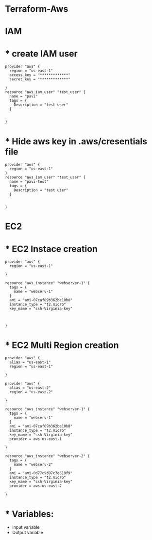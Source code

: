 # Terraform-Aws

# IAM
# * create IAM user
```
provider "aws" {
  region = "us-east-1"
  access_key = "*************"
  secret_key = "*************"
  
}
resource "aws_iam_user" "test_user" {
  name = "pavi"
  tags = {
    Description = "test user"
  }

  
}
```

# * Hide aws key in .aws/cresentials file 
```
provider "aws" {
  region = "us-east-1" 
}
resource "aws_iam_user" "test_user" {
  name = "pavi-test"
  tags = {
    Description = "test user"
  }

  
}
```


# EC2 
# * EC2 Instace creation
```
provider "aws" {
  region = "us-east-1"
  
}

resource "aws_instance" "webserver-1" {
  tags = {
    name = "webserv-1"
  }
  ami = "ami-07caf09b362be10b8"
  instance_type = "t2.micro"
  key_name = "ssh-Virginia-key"
  

  
}
```
# * EC2 Multi Region creation
```
provider "aws" {
  alias = "us-east-1"
  region = "us-east-1"
  
}

provider "aws" {
  alias = "us-east-2"
  region = "us-east-2"

}

resource "aws_instance" "webserver-1" {
  tags = {
    name = "webserv-1"
  }
  ami = "ami-07caf09b362be10b8"
  instance_type = "t2.micro"
  key_name = "ssh-Virginia-key"
  provider = aws.us-east-1
  
}

resource "aws_instance" "webserver-2" {
  tags = {
    name = "webserv-2"
  }
  ami = "ami-0d77c9d87c7e619f9"
  instance_type = "t2.micro"
  key_name = "ssh-Virginia-key"
  provider = aws.us-east-2
  
}
```
# * Variables:
* Input variable
* Output variable

